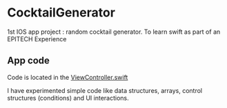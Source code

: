 # CocktailGenerator
1st IOS app project : random cocktail generator. To learn swift as part of an EPITECH Experience

## App code
Code is located in the [ViewController.swift](https://github.com/FaureAlexis/CocktailGenerator/blob/38cad4e7e688b23a96e799eee2b0cfdbec9f7d88/Teki/ViewController.swift)

I have experimented simple code like data structures, arrays, control structures (conditions) and UI interactions.
